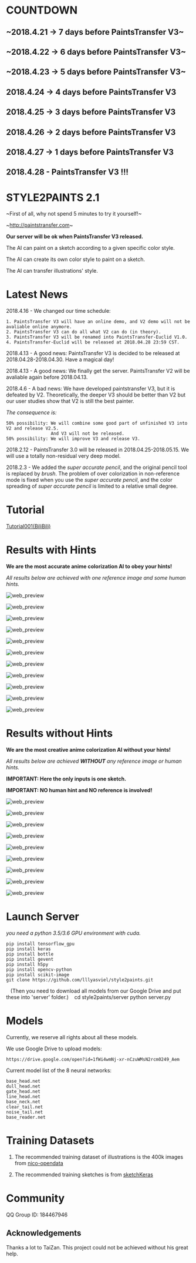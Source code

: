 # COUNTDOWN

## ~2018.4.21 -> 7 days before PaintsTransfer V3~

## ~2018.4.22 -> 6 days before PaintsTransfer V3~

## ~2018.4.23 -> 5 days before PaintsTransfer V3~

## 2018.4.24 -> 4 days before PaintsTransfer V3

## 2018.4.25 -> 3 days before PaintsTransfer V3

## 2018.4.26 -> 2 days before PaintsTransfer V3

## 2018.4.27 -> 1 days before PaintsTransfer V3

## 2018.4.28 - PaintsTransfer V3 !!!

# STYLE2PAINTS 2.1

~First of all, why not spend 5 minutes to try it yourself!~

~http://paintstransfer.com~

**Our server will be ok when PaintsTransfer V3 released.**

The AI can paint on a sketch according to a given specific color style.

The AI can create its own color style to paint on a sketch.

The AI can transfer illustrations' style.

# Latest News

2018.4.16 - We changed our time schedule:

    1. PaintsTransfer V3 will have an online demo, and V2 demo will not be avaliable online anymore.
    2. PaintsTransfer V3 can do all what V2 can do (in theory).
    3. PaintsTransfer V3 will be renamed into PaintsTransfer-Euclid V1.0.
    4. PaintsTransfer-Euclid will be released at 2018.04.28 23:59 CST.

2018.4.13 - A good news: PaintsTransfer V3 is decided to be released at 2018.04.28-2018.04.30. Have a magical day!

2018.4.13 - A good news: We finally get the server. PaintsTransfer V2 will be avaliable again before 2018.04.13.

2018.4.6 - A bad news: We have developed paintstransfer V3, but it is defeated by V2. Theoretically, the deeper V3 should be better than V2 but our user studies show that V2 is still the best painter. 

*The consequence is:*

    50% possibility: We will combine some good part of unfinished V3 into V2 and release V2.5. 
                     And V3 will not be released.
    50% possibility: We will improve V3 and release V3.


2018.2.12 - PaintsTransfer 3.0 will be released in 2018.04.25-2018.05.15. We will use a totally non-residual very deep model.

2018.2.3 - We added the *super accurate pencil*, and the original pencil tool is replaced by *brush*. The problem of over colorization in non-reference mode is fixed when you use the *super accurate pencil*, and the color spreading of *super accurate pencil* is limited to a relative small degree.

# Tutorial

[Tutorial001(BiliBili)](https://www.bilibili.com/video/av17537429/)

# Results with Hints

**We are the most accurate anime colorization AI to obey your hints!**

*All results below are achieved with one reference image and some human hints.*

![web_preview](https://raw.githubusercontent.com/lllyasviel/style2paints/master/tempfile/001.png)

![web_preview](https://raw.githubusercontent.com/lllyasviel/style2paints/master/tempfile/002.png)

![web_preview](https://raw.githubusercontent.com/lllyasviel/style2paints/master/tempfile/003.png)

![web_preview](https://raw.githubusercontent.com/lllyasviel/style2paints/master/tempfile/011.png)

![web_preview](https://raw.githubusercontent.com/lllyasviel/style2paints/master/tempfile/004.png)

![web_preview](https://raw.githubusercontent.com/lllyasviel/style2paints/master/tempfile/005.png)

![web_preview](https://raw.githubusercontent.com/lllyasviel/style2paints/master/tempfile/006.png)

![web_preview](https://raw.githubusercontent.com/lllyasviel/style2paints/master/tempfile/007.png)

![web_preview](https://raw.githubusercontent.com/lllyasviel/style2paints/master/tempfile/008.png)

![web_preview](https://raw.githubusercontent.com/lllyasviel/style2paints/master/tempfile/009.png)

![web_preview](https://raw.githubusercontent.com/lllyasviel/style2paints/master/tempfile/010.png)

# Results without Hints

**We are the most creative anime colorization AI without your hints!**

*All results below are achieved **WITHOUT** any reference image or human hints.*

**IMPORTANT: Here the only inputs is one sketch.**

**IMPORTANT: NO human hint and NO reference is involved!**

![web_preview](https://raw.githubusercontent.com/lllyasviel/style2paints/master/tempfile/012.png)

![web_preview](https://raw.githubusercontent.com/lllyasviel/style2paints/master/tempfile/013.png)

![web_preview](https://raw.githubusercontent.com/lllyasviel/style2paints/master/tempfile/014.png)

![web_preview](https://raw.githubusercontent.com/lllyasviel/style2paints/master/tempfile/015.png)

![web_preview](https://raw.githubusercontent.com/lllyasviel/style2paints/master/tempfile/016.png)

![web_preview](https://raw.githubusercontent.com/lllyasviel/style2paints/master/tempfile/017.png)

![web_preview](https://raw.githubusercontent.com/lllyasviel/style2paints/master/tempfile/018.png)

![web_preview](https://raw.githubusercontent.com/lllyasviel/style2paints/master/tempfile/019.png)

![web_preview](https://raw.githubusercontent.com/lllyasviel/style2paints/master/tempfile/020.png)

# Launch Server

*you need a python 3.5/3.6 GPU environment with cuda.*

    pip install tensorflow_gpu
    pip install keras
    pip install bottle
    pip install gevent
    pip install h5py
    pip install opencv-python
    pip install scikit-image
    git clone https://github.com/lllyasviel/style2paints.git
    (Then you need to download all models from our Google Drive and put these into 'server' folder.)
    cd style2paints/server
    python server.py

# Models

Currently, we reserve all rights about all these models. 

We use Google Drive to upload models:

    https://drive.google.com/open?id=1fWi4wmNj-xr-nCzuWMsN2rcm0249_Aem
    
Current model list of the 8 neural networks:

    base_head.net
    dull_head.net
    gate_head.net
    line_head.net
    base_neck.net
    clear_tail.net
    noise_tail.net
    base_reader.net

# Training Datasets

1. The recommended training dataset of illustrations is the 400k images from [nico-opendata](https://nico-opendata.jp/en/seigadata/index.html)

2. The recommended training sketches is from [sketchKeras](https://github.com/lllyasviel/sketchKeras)

# Community

QQ Group ID: 184467946

## Acknowledgements

Thanks a lot to TaiZan. This project could not be achieved without his great help.
